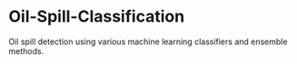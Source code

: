# Oil-Spill-Classification
Oil spill detection using various machine learning classifiers and ensemble methods.
